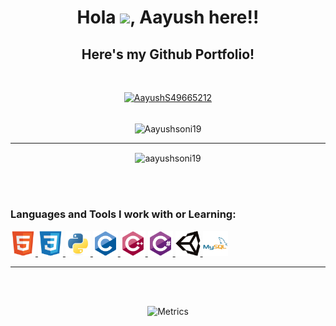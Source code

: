 <h1 align="center">Hola <img src="https://camo.githubusercontent.com/e8e7b06ecf583bc040eb60e44eb5b8e0ecc5421320a92929ce21522dbc34c891/68747470733a2f2f6d656469612e67697068792e636f6d2f6d656469612f6876524a434c467a6361737252346961377a2f67697068792e676966" width="25px" data-canonical-src="https://media.giphy.com/media/hvRJCLFzcasrR4ia7z/giphy.gif" style="max-width:100%;">, Aayush here!!</h1>

<h2 align="center">Here's my Github Portfolio!</h2>

<br>

<p align="center"> <a href="https://twitter.com/AayushS49665212" target="blank"><img src="https://img.shields.io/twitter/follow/AayushS49665212?logo=twitter&style=for-the-badge" alt="AayushS49665212" /></a> </p>

<br>

<div align="center"><img align="center" src="https://github-readme-stats.vercel.app/api?username=aayushsoni19&theme=midnight-purple&show_icons=true" alt="Aayushsoni19"</div>

<hr>

<p align="center"><img align="center" src="http://github-readme-streak-stats.herokuapp.com?user=aayushsoni19&theme=elegant&hide_border=true&date_format=M%20j%5B%2C%20Y%5D" alt="aayushsoni19" /></p>

<br>
<br>

<h3 align="left">Languages and Tools I work with or Learning:</h3>
  
<p align="left"> <a href="https://developer.mozilla.org/en-US/docs/Glossary/HTML5" target="_blank"> <img src="https://github.com/devicons/devicon/blob/master/icons/html5/html5-original.svg" alt="html5" width="40" height="40"/> </a> <a href="https://www.w3schools.com/css/" target="_blank"> <img src="https://github.com/devicons/devicon/blob/master/icons/css3/css3-original.svg" alt="css3" width="40" height="40"/> </a> <a href="https://www.python.org" target="_blank"> <img src="https://raw.githubusercontent.com/devicons/devicon/master/icons/python/python-original.svg" alt="python" width="40" height="40"/> </a> <a href="https://www.geeksforgeeks.org/c-language-set-1-introduction/" target="_blank"> <img src="https://github.com/devicons/devicon/blob/master/icons/c/c-original.svg" alt="c" width="40" height="40"/> </a> <a href="https://www.w3schools.com/cpp/" target="_blank"> <img src="https://raw.githubusercontent.com/devicons/devicon/master/icons/cplusplus/cplusplus-original.svg" alt="cplusplus" width="40" height="40"/> </a> <a href="https://www.w3schools.com/cs/cs_intro.php" target="_blank"> <img src="https://github.com/devicons/devicon/blob/master/icons/csharp/csharp-original.svg" alt="csharp" width="40" height="40"/> </a> <a href="https://unity.com/how-to/learning-c-sharp-unity-beginners" target="_blank"> <img src="https://github.com/devicons/devicon/blob/master/icons/unity/unity-original.svg" alt="unity" width="40" height="40"/> </a> <a href="https://www.mysql.com/" target="_blank"> <img src="https://raw.githubusercontent.com/devicons/devicon/master/icons/mysql/mysql-original-wordmark.svg" alt="mysql" width="40" height="40"/> </a> </p>
  
<hr>

<br>
<br>

![Metrics](https://metrics.lecoq.io/aayushsoni19?template=classic&isocalendar=1&isocalendar.duration=half-year&config.timezone=Asia%2FCalcutta)
